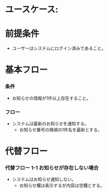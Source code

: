 # ユースケース: 

# 前提条件

- ユーザーはシステムにログイン済みであること。

# 基本フロー

### 条件

- お知らせの情報が1件以上存在すること。

### フロー

- システムは最新のお知らせを通知する。
    - お知らせ番号の降順の1件名を最新とする。

# 代替フロー

### 代替フロー 1-1 お知らせが存在しない場合

- システムはお知らせ通知しない。
    - お知らせ欄は表示するが内容は空欄とする。